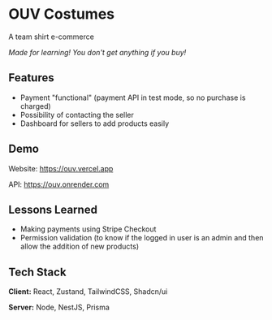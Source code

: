 
# OUV Costumes

A team shirt e-commerce

*Made for learning! You don't get anything if you buy!*



## Features

- Payment "functional" (payment API in test mode, so no purchase is charged)
- Possibility of contacting the seller
- Dashboard for sellers to add products easily

## Demo

Website: https://ouv.vercel.app

API: https://ouv.onrender.com

## Lessons Learned

- Making payments using Stripe Checkout
- Permission validation (to know if the logged in user is an admin and then allow the addition of new products)

## Tech Stack

**Client:** React, Zustand, TailwindCSS, Shadcn/ui

**Server:** Node, NestJS, Prisma

